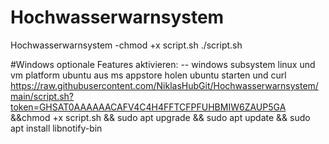 # Hochwasserwarnsystem
Hochwasserwarnsystem
-chmod +x script.sh
./script.sh

#Windows
optionale Features aktivieren:
-- windows subsystem linux und vm platform
ubuntu aus ms appstore holen
ubuntu starten und curl https://raw.githubusercontent.com/NiklasHubGit/Hochwasserwarnsystem/main/script.sh?token=GHSAT0AAAAAACAFV4C4H4FFTCFPFUHBMIW6ZAUP5GA &&chmod +x script.sh && sudo apt upgrade && sudo apt update && sudo apt install libnotify-bin 
